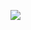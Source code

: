 [![](https://badge.imagelayers.io/jakirkham/phusion_baseimage_drmaa_conda:latest.svg)](https://imagelayers.io/?images=jakirkham/phusion_baseimage_drmaa_conda:latest 'Get your own badge on imagelayers.io')
